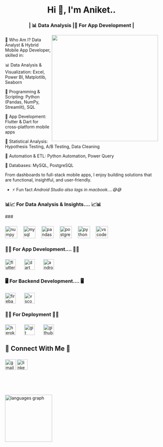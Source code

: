 <h1 align="center">Hi 👋, I'm Aniket..</h1>

###
<h3 align="center">  | 📊 Data Analysis |📱 For App Development | </h3>
<img align="right" height="350" width="350" src="https://media0.giphy.com/media/v1.Y2lkPTc5MGI3NjExZThzZ2ZzcDdzNzljc3RhaHVwd3Jwd3o4emNwaHpsbThwaHh0M296MyZlcD12MV9pbnRlcm5hbF9naWZfYnlfaWQmY3Q9Zw/n5sdh00OGVpgA/giphy.gif"  />

###

💼 Who Am I?
Data Analyst & Hybrid Mobile App Developer, skilled in:

📊 Data Analysis & Visualization: Excel, Power BI, Matplotlib, Seaborn

🐍 Programming & Scripting: Python (Pandas, NumPy, Streamlit), SQL

📱 App Development: Flutter & Dart for cross-platform mobile apps

🧠 Statistical Analysis: Hypothesis Testing, A/B Testing, Data Cleaning

🔄 Automation & ETL: Python Automation, Power Query

💾 Databases: MySQL, PostgreSQL

From dashboards to full-stack mobile apps, I enjoy building solutions that are functional, insightful, and user-friendly.

- ⚡ Fun fact *Android Studio also lags in macbook....😅😅*

<h3 align="left">📊📈 For Data Analysis & Insights.... 📈📊</h3>
###

<div align="left">
</div>

###

<div align="left">
  <img src="https://cdn.jsdelivr.net/gh/devicons/devicon/icons/numpy/numpy-original.svg" height="40" alt="numpy logo"  />
  <img width="12" />
  <img src="https://cdn.jsdelivr.net/gh/devicons/devicon/icons/mysql/mysql-original.svg" height="40" alt="mysql logo"  />
  <img width="12" />
  <img src="https://cdn.jsdelivr.net/gh/devicons/devicon/icons/pandas/pandas-original.svg" height="40" alt="pandas logo"  />
  <img width="12" />
  <img src="https://cdn.jsdelivr.net/gh/devicons/devicon/icons/postgresql/postgresql-original.svg" height="40" alt="postgresql logo"  />
  <img width="12" />
  <img src="https://cdn.jsdelivr.net/gh/devicons/devicon/icons/python/python-original.svg" height="40" alt="python logo"  />
  <img width="12" />
  <img src="https://cdn.jsdelivr.net/gh/devicons/devicon/icons/vscode/vscode-original.svg" height="40" alt="vscode logo"  />
</div>

###

<h3 align="left">📱📱 For App Development.... 📱📱</h3>

###

<div align="left">
  <img src="https://cdn.jsdelivr.net/gh/devicons/devicon/icons/flutter/flutter-original.svg" height="35" alt="flutter logo"  />
  <img width="20" />
  <img src="https://cdn.jsdelivr.net/gh/devicons/devicon/icons/dart/dart-original.svg" height="35" alt="dart logo"  />
  <img width="20" />
  <img src="https://cdn.jsdelivr.net/gh/devicons/devicon/icons/androidstudio/androidstudio-original.svg" height="35" alt="androidstudio logo"  />
  <img width="20" />
</div>

###

<h3 align="left">🖥 For Backend Development.... 🖥</h3>

###

<div align="left">
  <img src="https://cdn.jsdelivr.net/gh/devicons/devicon/icons/firebase/firebase-plain.svg" height="35" alt="firebase logo"  />
  <img width="20" />
  <img src="https://cdn.jsdelivr.net/gh/devicons/devicon/icons/vscode/vscode-original.svg" height="35" alt="vscode logo"  />
</div>

###


<h3 align="left">🚩🚩 For Deployment 🚩🚩</h3>

###

<div align="left">
  <img src="https://cdn.jsdelivr.net/gh/devicons/devicon/icons/heroku/heroku-original.svg" height="35" alt="heroku logo"  />
  <img width="20" />
  <img src="https://cdn.jsdelivr.net/gh/devicons/devicon/icons/git/git-original.svg" height="35" alt="git logo"  />
  <img width="20" />
  <img src="https://cdn.jsdelivr.net/gh/devicons/devicon/icons/github/github-original.svg" height="35" alt="github logo"  />
</div>

<h2 align="left">👀 Connect With Me 👀</h2>

###

<div align="left">
  <img src="https://img.shields.io/static/v1?message=Gmail&logo=gmail&label=&color=D14836&logoColor=white&labelColor=&style=for-the-badge" height="35" alt="gmail logo"  />
  <img src="https://img.shields.io/static/v1?message=LinkedIn&logo=linkedin&label=&color=0077B5&logoColor=white&labelColor=&style=for-the-badge" height="35" alt="linkedin logo"  />
</div>

###

<br clear="both">

<h1 align="center"></h1>

###

<div align="left">
  
  <img src="https://github-readme-stats.vercel.app/api/top-langs?username=Aniketkumariitp&locale=en&hide_title=false&layout=compact&card_width=320&langs_count=5&theme=dracula&hide_border=false&order=2" height="155" alt="languages graph"  />
</div>

###

<div align="left">
</div>

###

